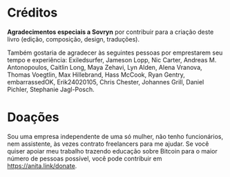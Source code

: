 # Créditos
**Agradecimentos especiais a Sovryn** por contribuir para a criação deste livro (edição, composição, design, traduções).

Também gostaria de agradecer às seguintes pessoas por emprestarem seu tempo e experiência: Exiledsurfer, Jameson Lopp, Nic Carter, Andreas M. Antonopoulos, Caitlin Long, Maya Zehavi, Lyn Alden, Alena Vranova, Thomas Voegtlin, Max Hillebrand, Hass McCook, Ryan Gentry, embarrassedOK, Erik24020105, Chris Chester, Johannes Grill, Daniel Pichler, Stephanie Jagl-Posch.

# Doações
Sou uma empresa independente de uma só mulher, não tenho funcionários, nem assistente, às vezes contrato freelancers para me ajudar. Se você quiser apoiar meu trabalho trazendo educação sobre Bitcoin para o maior número de pessoas possível, você pode contribuir em https://anita.link/donate.





